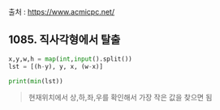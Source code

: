 출처 : <a href="https://www.acmicpc.net/">https://www.acmicpc.net/</a>



## 1085. 직사각형에서 탈출
```python
x,y,w,h = map(int,input().split())
lst = [(h-y), y, x, (w-x)]

print(min(lst))
```

> 현재위치에서 상,하,좌,우를 확인해서 가장 작은 값을 찾으면 됨



